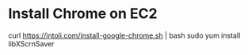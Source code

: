 # Install Chrome on EC2

curl https://intoli.com/install-google-chrome.sh | bash
sudo yum install libXScrnSaver
